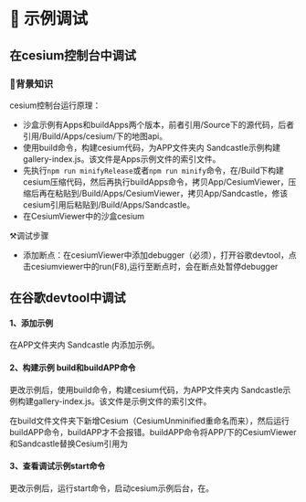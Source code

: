 # 🔨 示例调试

## 在cesium控制台中调试

### 📑背景知识

cesium控制台运行原理：

* 沙盒示例有Apps和buildApps两个版本，前者引用/Source下的源代码，后者引用/Build/Apps/cesium/下的地图api。
* 使用build命令，构建cesium代码，为APP文件夹内 Sandcastle示例构建gallery-index.js。该文件是Apps示例文件的索引文件。
* 先执行`npm run minifyRelease`或者`npm run minify`命令，在/Build下构建cesium压缩代码，然后再执行buildApps命令，拷贝App/CesiumViewer，压缩后再在粘贴到/Build/Apps/CesiumViewer，拷贝App/Sandcastle，修该cesium引用后粘贴到/Build/Apps/Sandcastle。
* 在CesiumViewer中的沙盒cesium

⚒调试步骤

* 添加断点：在cesiumViewer中添加debugger（必须），打开谷歌devtool，点击cesiumviewer中的run(F8),运行至断点时，会在断点处暂停debugger

## 在谷歌devtool中调试



#### 1、添加示例

在APP文件夹内 Sandcastle 内添加示例。

#### 2、构建示例 build和buildAPP命令

更改示例后，使用build命令，构建cesium代码，为APP文件夹内 Sandcastle示例构建gallery-index.js。该文件是示例文件的索引文件。

在build文件文件夹下新增Cesium（CesiumUnminified重命名而来），然后运行buildAPP命令，buildAPP才不会报错。buildAPP命令将APP/下的CesiumViewer和Sandcastle替换Cesium引用为

#### 3、查看调试示例start命令

更改示例后，运行start命令，启动cesium示例后台，在。
